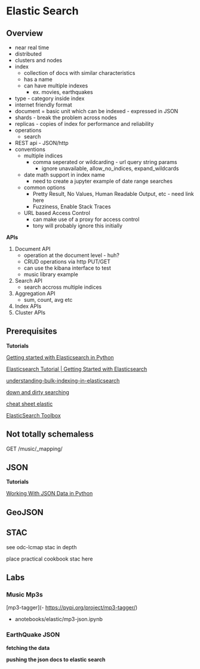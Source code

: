 # Elastic Search

## Overview

- near real time
- distributed
- clusters and nodes
- index
    - collection of docs with similar characteristics
    - has a name
    - can have multiple indexes
        - ex. movies, earthquakes
- type - category inside index
- internet friendly format
- document = basic unit which can be indexed - expressed in JSON
- shards - break the problem across nodes
- replicas - copies of index for performance and reliability
- operations
    - search
- REST api - JSON/http
- conventions
    - multiple indices
        - comma seperated or wildcarding - url query string params
            - ignore unavailable, allow_no_indices, expand_wildcards
    - date math support in index name
        - need to create a jupyter example of date range searches
    - common options
        - Pretty Result, No Values, Human Readable Output, etc - need link here
        - Fuzziness, Enable Stack Traces
    - URL based Access Control
        - can make use of a proxy for access control
        - tony will probably ignore this initially

**APIs**

1. Document API
   - operation at the document level - huh?
   - CRUD operations via http PUT/GET
   - can use the kibana interface to test
   - music library example
2. Search API
    - search accross multiple indices
3. Aggregation API
    - sum, count, avg etc
4. Index APIs
5. Cluster APIs



## Prerequisites
**Tutorials**

[Getting started with Elasticsearch in Python](https://towardsdatascience.com/getting-started-with-elasticsearch-in-python-c3598e718380)

[Elasticsearch Tutorial | Getting Started with Elasticsearch](https://www.youtube.com/watch?v=1EnvkPf7t6Y)

[understanding-bulk-indexing-in-elasticsearch](https://qbox.io/blog/understanding-bulk-indexing-in-elasticsearch)

[down and dirty searching](https://www.youtube.com/watch?v=7FLXjgB0PQI)

[cheat sheet elastic](http://elasticsearch-cheatsheet.jolicode.com/)

[ElasticSearch Toolbox](https://chrome.google.com/webstore/detail/elasticsearch-toolbox/focdbmjgdonlpdknobfghplhmafpgfbp)


## Not totally schemaless

GET /music/_mapping/


## JSON

**Tutorials**


[Working With JSON Data in Python](https://realpython.com/python-json/)

## GeoJSON

## STAC

see odc-lcmap stac in depth

place practical cookbook stac here

## Labs

### Music Mp3s

[mp3-tagger](- https://pypi.org/project/mp3-tagger/)

- anotebooks/elastic/mp3-json.ipynb


### EarthQuake JSON

**fetching the data**

**pushing the json docs to elastic search**
